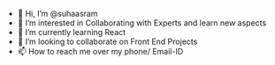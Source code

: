 - 👋 Hi, I’m @suhaasram
- 👀 I’m interested in Collaborating with Experts and learn new aspects
- 🌱 I’m currently learning React
- 💞️ I’m looking to collaborate on Front End Projects
- 📫 How to reach me over my phone/ Email-ID

<!---
suhaasram/suhaasram is a ✨ special ✨ repository because its `README.md` (this file) appears on your GitHub profile.
You can click the Preview link to take a look at your changes.
--->
